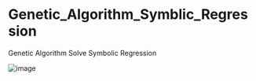 # Genetic_Algorithm_Symblic_Regression
Genetic Algorithm Solve Symbolic Regression





![image](https://user-images.githubusercontent.com/69972187/108152350-ded03080-70a6-11eb-903e-c35c91906e4d.png)
